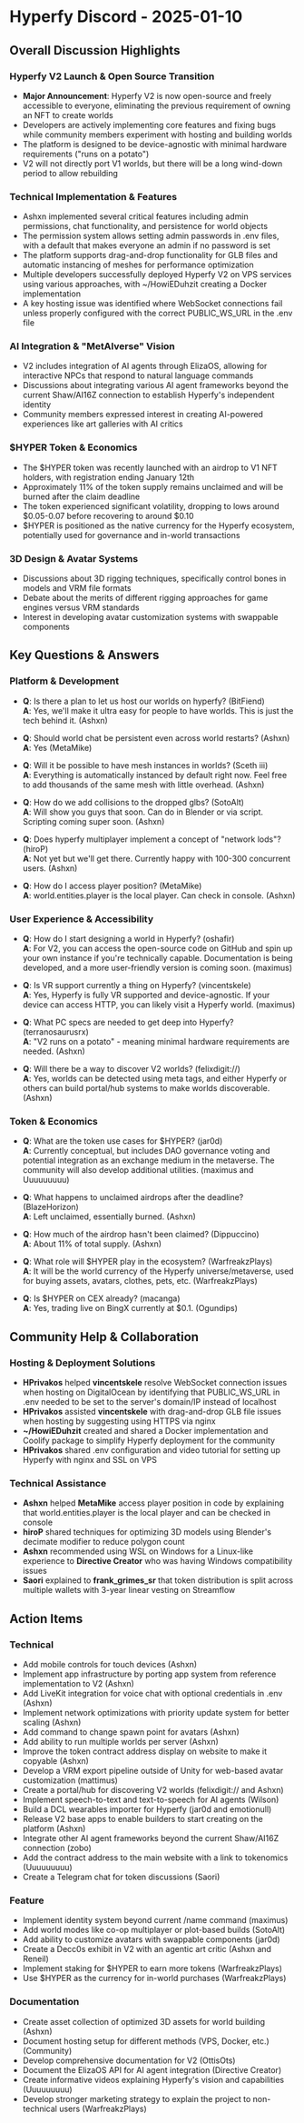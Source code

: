 # Hyperfy Discord - 2025-01-10

## Overall Discussion Highlights

### Hyperfy V2 Launch & Open Source Transition
- **Major Announcement**: Hyperfy V2 is now open-source and freely accessible to everyone, eliminating the previous requirement of owning an NFT to create worlds
- Developers are actively implementing core features and fixing bugs while community members experiment with hosting and building worlds
- The platform is designed to be device-agnostic with minimal hardware requirements ("runs on a potato")
- V2 will not directly port V1 worlds, but there will be a long wind-down period to allow rebuilding

### Technical Implementation & Features
- Ashxn implemented several critical features including admin permissions, chat functionality, and persistence for world objects
- The permission system allows setting admin passwords in .env files, with a default that makes everyone an admin if no password is set
- The platform supports drag-and-drop functionality for GLB files and automatic instancing of meshes for performance optimization
- Multiple developers successfully deployed Hyperfy V2 on VPS services using various approaches, with ~/HowiEDuhzit creating a Docker implementation
- A key hosting issue was identified where WebSocket connections fail unless properly configured with the correct PUBLIC_WS_URL in the .env file

### AI Integration & "MetAIverse" Vision
- V2 includes integration of AI agents through ElizaOS, allowing for interactive NPCs that respond to natural language commands
- Discussions about integrating various AI agent frameworks beyond the current Shaw/AI16Z connection to establish Hyperfy's independent identity
- Community members expressed interest in creating AI-powered experiences like art galleries with AI critics

### $HYPER Token & Economics
- The $HYPER token was recently launched with an airdrop to V1 NFT holders, with registration ending January 12th
- Approximately 11% of the token supply remains unclaimed and will be burned after the claim deadline
- The token experienced significant volatility, dropping to lows around $0.05-0.07 before recovering to around $0.10
- $HYPER is positioned as the native currency for the Hyperfy ecosystem, potentially used for governance and in-world transactions

### 3D Design & Avatar Systems
- Discussions about 3D rigging techniques, specifically control bones in models and VRM file formats
- Debate about the merits of different rigging approaches for game engines versus VRM standards
- Interest in developing avatar customization systems with swappable components

## Key Questions & Answers

### Platform & Development
- **Q**: Is there a plan to let us host our worlds on hyperfy? (BitFiend)  
  **A**: Yes, we'll make it ultra easy for people to have worlds. This is just the tech behind it. (Ashxn)

- **Q**: Should world chat be persistent even across world restarts? (Ashxn)  
  **A**: Yes (MetaMike)

- **Q**: Will it be possible to have mesh instances in worlds? (Sceth iii)  
  **A**: Everything is automatically instanced by default right now. Feel free to add thousands of the same mesh with little overhead. (Ashxn)

- **Q**: How do we add collisions to the dropped glbs? (SotoAlt)  
  **A**: Will show you guys that soon. Can do in Blender or via script. Scripting coming super soon. (Ashxn)

- **Q**: Does hyperfy multiplayer implement a concept of "network lods"? (hiroP)  
  **A**: Not yet but we'll get there. Currently happy with 100-300 concurrent users. (Ashxn)

- **Q**: How do I access player position? (MetaMike)  
  **A**: world.entities.player is the local player. Can check in console. (Ashxn)

### User Experience & Accessibility
- **Q**: How do I start designing a world in Hyperfy? (oshafir)  
  **A**: For V2, you can access the open-source code on GitHub and spin up your own instance if you're technically capable. Documentation is being developed, and a more user-friendly version is coming soon. (maximus)

- **Q**: Is VR support currently a thing on Hyperfy? (vincentskele)  
  **A**: Yes, Hyperfy is fully VR supported and device-agnostic. If your device can access HTTP, you can likely visit a Hyperfy world. (maximus)

- **Q**: What PC specs are needed to get deep into Hyperfy? (terranosaurusrx)  
  **A**: "V2 runs on a potato" - meaning minimal hardware requirements are needed. (Ashxn)

- **Q**: Will there be a way to discover V2 worlds? (felixdigit://)  
  **A**: Yes, worlds can be detected using meta tags, and either Hyperfy or others can build portal/hub systems to make worlds discoverable. (Ashxn)

### Token & Economics
- **Q**: What are the token use cases for $HYPER? (jar0d)  
  **A**: Currently conceptual, but includes DAO governance voting and potential integration as an exchange medium in the metaverse. The community will also develop additional utilities. (maximus and Uuuuuuuuu)

- **Q**: What happens to unclaimed airdrops after the deadline? (BlazeHorizon)  
  **A**: Left unclaimed, essentially burned. (Ashxn)

- **Q**: How much of the airdrop hasn't been claimed? (Dippuccino)  
  **A**: About 11% of total supply. (Ashxn)

- **Q**: What role will $HYPER play in the ecosystem? (WarfreakzPlays)  
  **A**: It will be the world currency of the Hyperfy universe/metaverse, used for buying assets, avatars, clothes, pets, etc. (WarfreakzPlays)

- **Q**: Is $HYPER on CEX already? (macanga)  
  **A**: Yes, trading live on BingX currently at $0.1. (Ogundips)

## Community Help & Collaboration

### Hosting & Deployment Solutions
- **HPrivakos** helped **vincentskele** resolve WebSocket connection issues when hosting on DigitalOcean by identifying that PUBLIC_WS_URL in .env needed to be set to the server's domain/IP instead of localhost
- **HPrivakos** assisted **vincentskele** with drag-and-drop GLB file issues when hosting by suggesting using HTTPS via nginx
- **~/HowiEDuhzit** created and shared a Docker implementation and Coolify package to simplify Hyperfy deployment for the community
- **HPrivakos** shared .env configuration and video tutorial for setting up Hyperfy with nginx and SSL on VPS

### Technical Assistance
- **Ashxn** helped **MetaMike** access player position in code by explaining that world.entities.player is the local player and can be checked in console
- **hiroP** shared techniques for optimizing 3D models using Blender's decimate modifier to reduce polygon count
- **Ashxn** recommended using WSL on Windows for a Linux-like experience to **Directive Creator** who was having Windows compatibility issues
- **Saori** explained to **frank_grimes_sr** that token distribution is split across multiple wallets with 3-year linear vesting on Streamflow

## Action Items

### Technical
- Add mobile controls for touch devices (Ashxn)
- Implement app infrastructure by porting app system from reference implementation to V2 (Ashxn)
- Add LiveKit integration for voice chat with optional credentials in .env (Ashxn)
- Implement network optimizations with priority update system for better scaling (Ashxn)
- Add command to change spawn point for avatars (Ashxn)
- Add ability to run multiple worlds per server (Ashxn)
- Improve the token contract address display on website to make it copyable (Ashxn)
- Develop a VRM export pipeline outside of Unity for web-based avatar customization (mattimus)
- Create a portal/hub for discovering V2 worlds (felixdigit:// and Ashxn)
- Implement speech-to-text and text-to-speech for AI agents (Wilson)
- Build a DCL wearables importer for Hyperfy (jar0d and emotionull)
- Release V2 base apps to enable builders to start creating on the platform (Ashxn)
- Integrate other AI agent frameworks beyond the current Shaw/AI16Z connection (zobo)
- Add the contract address to the main website with a link to tokenomics (Uuuuuuuuu)
- Create a Telegram chat for token discussions (Saori)

### Feature
- Implement identity system beyond current /name command (maximus)
- Add world modes like co-op multiplayer or plot-based builds (SotoAlt)
- Add ability to customize avatars with swappable components (jar0d)
- Create a Decc0s exhibit in V2 with an agentic art critic (Ashxn and Reneil)
- Implement staking for $HYPER to earn more tokens (WarfreakzPlays)
- Use $HYPER as the currency for in-world purchases (WarfreakzPlays)

### Documentation
- Create asset collection of optimized 3D assets for world building (Ashxn)
- Document hosting setup for different methods (VPS, Docker, etc.) (Community)
- Develop comprehensive documentation for V2 (OttisOts)
- Document the ElizaOS API for AI agent integration (Directive Creator)
- Create informative videos explaining Hyperfy's vision and capabilities (Uuuuuuuuu)
- Develop stronger marketing strategy to explain the project to non-technical users (WarfreakzPlays)